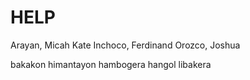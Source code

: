 # HELP

Arayan, Micah Kate
Inchoco, Ferdinand
Orozco, Joshua


bakakon
himantayon
hambogera
hangol
libakera
